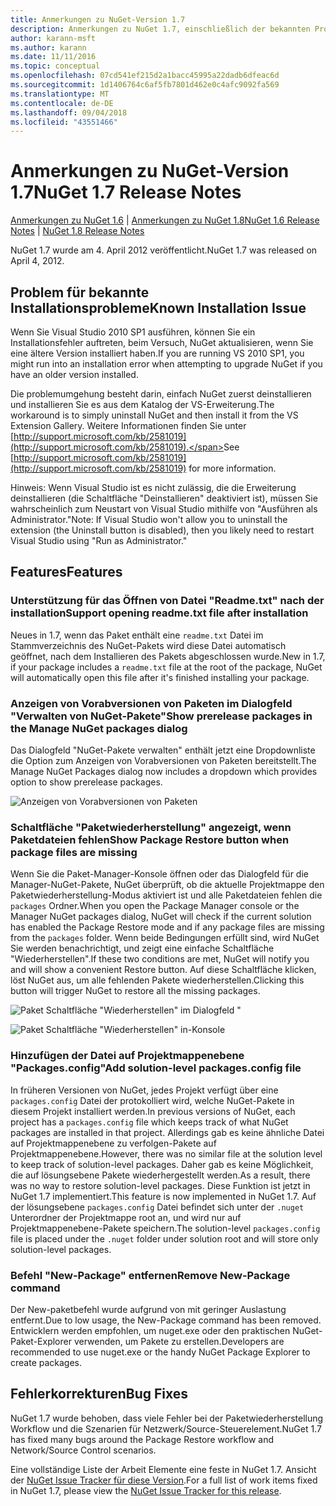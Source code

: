 ```yaml
---
title: Anmerkungen zu NuGet-Version 1.7
description: Anmerkungen zu NuGet 1.7, einschließlich der bekannten Probleme, Fehlerkorrekturen, hinzugefügter Features und DCRs.
author: karann-msft
ms.author: karann
ms.date: 11/11/2016
ms.topic: conceptual
ms.openlocfilehash: 07cd541ef215d2a1bacc45995a22dadb6dfeac6d
ms.sourcegitcommit: 1d1406764c6af5fb7801d462e0c4afc9092fa569
ms.translationtype: MT
ms.contentlocale: de-DE
ms.lasthandoff: 09/04/2018
ms.locfileid: "43551466"
---
```

# <a name="nuget-17-release-notes"></a><span data-ttu-id="14b8a-103">Anmerkungen zu NuGet-Version 1.7</span><span class="sxs-lookup"><span data-stu-id="14b8a-103">NuGet 1.7 Release Notes</span></span>

<span data-ttu-id="14b8a-104">[Anmerkungen zu NuGet 1.6](../release-notes/nuget-1.6.md) | [Anmerkungen zu NuGet 1.8](../release-notes/nuget-1.8.md)</span><span class="sxs-lookup"><span data-stu-id="14b8a-104">[NuGet 1.6 Release Notes](../release-notes/nuget-1.6.md) | [NuGet 1.8 Release Notes](../release-notes/nuget-1.8.md)</span></span>

<span data-ttu-id="14b8a-105">NuGet 1.7 wurde am 4. April 2012 veröffentlicht.</span><span class="sxs-lookup"><span data-stu-id="14b8a-105">NuGet 1.7 was released on April 4, 2012.</span></span>

## <a name="known-installation-issue"></a><span data-ttu-id="14b8a-106">Problem für bekannte Installationsprobleme</span><span class="sxs-lookup"><span data-stu-id="14b8a-106">Known Installation Issue</span></span>
<span data-ttu-id="14b8a-107">Wenn Sie Visual Studio 2010 SP1 ausführen, können Sie ein Installationsfehler auftreten, beim Versuch, NuGet aktualisieren, wenn Sie eine ältere Version installiert haben.</span><span class="sxs-lookup"><span data-stu-id="14b8a-107">If you are running VS 2010 SP1, you might run into an installation error when attempting to upgrade NuGet if you have an older version installed.</span></span>

<span data-ttu-id="14b8a-108">Die problemumgehung besteht darin, einfach NuGet zuerst deinstallieren und installieren Sie es aus dem Katalog der VS-Erweiterung.</span><span class="sxs-lookup"><span data-stu-id="14b8a-108">The workaround is to simply uninstall NuGet and then install it from the VS Extension Gallery.</span></span>  <span data-ttu-id="14b8a-109">Weitere Informationen finden Sie unter [http://support.microsoft.com/kb/2581019](http://support.microsoft.com/kb/2581019).</span><span class="sxs-lookup"><span data-stu-id="14b8a-109">See [http://support.microsoft.com/kb/2581019](http://support.microsoft.com/kb/2581019) for more information.</span></span>

<span data-ttu-id="14b8a-110">Hinweis: Wenn Visual Studio ist es nicht zulässig, die die Erweiterung deinstallieren (die Schaltfläche "Deinstallieren" deaktiviert ist), müssen Sie wahrscheinlich zum Neustart von Visual Studio mithilfe von "Ausführen als Administrator."</span><span class="sxs-lookup"><span data-stu-id="14b8a-110">Note: If Visual Studio won't allow you to uninstall the extension (the Uninstall button is disabled), then you likely need to restart Visual Studio using "Run as Administrator."</span></span>

## <a name="features"></a><span data-ttu-id="14b8a-111">Features</span><span class="sxs-lookup"><span data-stu-id="14b8a-111">Features</span></span>

### <a name="support-opening-readmetxt-file-after-installation"></a><span data-ttu-id="14b8a-112">Unterstützung für das Öffnen von Datei "Readme.txt" nach der installation</span><span class="sxs-lookup"><span data-stu-id="14b8a-112">Support opening readme.txt file after installation</span></span>
<span data-ttu-id="14b8a-113">Neues in 1.7, wenn das Paket enthält eine `readme.txt` Datei im Stammverzeichnis des NuGet-Pakets wird diese Datei automatisch geöffnet, nach dem Installieren des Pakets abgeschlossen wurde.</span><span class="sxs-lookup"><span data-stu-id="14b8a-113">New in 1.7, if your package includes a `readme.txt` file at the root of the package, NuGet will automatically open this file after it's finished installing your package.</span></span>

### <a name="show-prerelease-packages-in-the-manage-nuget-packages-dialog"></a><span data-ttu-id="14b8a-114">Anzeigen von Vorabversionen von Paketen im Dialogfeld "Verwalten von NuGet-Pakete"</span><span class="sxs-lookup"><span data-stu-id="14b8a-114">Show prerelease packages in the Manage NuGet packages dialog</span></span>
<span data-ttu-id="14b8a-115">Das Dialogfeld "NuGet-Pakete verwalten" enthält jetzt eine Dropdownliste die Option zum Anzeigen von Vorabversionen von Paketen bereitstellt.</span><span class="sxs-lookup"><span data-stu-id="14b8a-115">The Manage NuGet Packages dialog now includes a dropdown which provides option to show prerelease packages.</span></span>

![Anzeigen von Vorabversionen von Paketen](./media/prerelease-dropdown.png)

### <a name="show-package-restore-button-when-package-files-are-missing"></a><span data-ttu-id="14b8a-117">Schaltfläche "Paketwiederherstellung" angezeigt, wenn Paketdateien fehlen</span><span class="sxs-lookup"><span data-stu-id="14b8a-117">Show Package Restore button when package files are missing</span></span>
<span data-ttu-id="14b8a-118">Wenn Sie die Paket-Manager-Konsole öffnen oder das Dialogfeld für die Manager-NuGet-Pakete, NuGet überprüft, ob die aktuelle Projektmappe den Paketwiederherstellung-Modus aktiviert ist und alle Paketdateien fehlen die `packages` Ordner.</span><span class="sxs-lookup"><span data-stu-id="14b8a-118">When you open the Package Manager console or the Manager NuGet packages dialog, NuGet will check if the current solution has enabled the Package Restore mode and if any package files are missing from the `packages` folder.</span></span> <span data-ttu-id="14b8a-119">Wenn beide Bedingungen erfüllt sind, wird NuGet Sie werden benachrichtigt, und zeigt eine einfache Schaltfläche "Wiederherstellen".</span><span class="sxs-lookup"><span data-stu-id="14b8a-119">If these two conditions are met, NuGet will notify you and will show a convenient Restore button.</span></span> <span data-ttu-id="14b8a-120">Auf diese Schaltfläche klicken, löst NuGet aus, um alle fehlenden Pakete wiederherstellen.</span><span class="sxs-lookup"><span data-stu-id="14b8a-120">Clicking this button will trigger NuGet to restore all the missing packages.</span></span>

![Paket Schaltfläche "Wiederherstellen" im Dialogfeld "](./media/packagerestore-dialog.png)

![Paket Schaltfläche "Wiederherstellen" in-Konsole](./media/packagerestore-console.png)

### <a name="add-solution-level-packagesconfig-file"></a><span data-ttu-id="14b8a-123">Hinzufügen der Datei auf Projektmappenebene "Packages.config"</span><span class="sxs-lookup"><span data-stu-id="14b8a-123">Add solution-level packages.config file</span></span>
<span data-ttu-id="14b8a-124">In früheren Versionen von NuGet, jedes Projekt verfügt über eine `packages.config` Datei der protokolliert wird, welche NuGet-Pakete in diesem Projekt installiert werden.</span><span class="sxs-lookup"><span data-stu-id="14b8a-124">In previous versions of NuGet, each project has a `packages.config` file which keeps track of what NuGet packages are installed in that project.</span></span> <span data-ttu-id="14b8a-125">Allerdings gab es keine ähnliche Datei auf Projektmappenebene zu verfolgen-Pakete auf Projektmappenebene.</span><span class="sxs-lookup"><span data-stu-id="14b8a-125">However, there was no similar file at the solution level to keep track of solution-level packages.</span></span> <span data-ttu-id="14b8a-126">Daher gab es keine Möglichkeit, die auf lösungsebene Pakete wiederhergestellt werden.</span><span class="sxs-lookup"><span data-stu-id="14b8a-126">As a result, there was no way to restore solution-level packages.</span></span>
<span data-ttu-id="14b8a-127">Diese Funktion ist jetzt in NuGet 1.7 implementiert.</span><span class="sxs-lookup"><span data-stu-id="14b8a-127">This feature is now implemented in NuGet 1.7.</span></span> <span data-ttu-id="14b8a-128">Auf der lösungsebene `packages.config` Datei befindet sich unter der `.nuget` Unterordner der Projektmappe root an, und wird nur auf Projektmappenebene-Pakete speichern.</span><span class="sxs-lookup"><span data-stu-id="14b8a-128">The solution-level `packages.config` file is placed under the `.nuget` folder under solution root and will store only solution-level packages.</span></span>

### <a name="remove-new-package-command"></a><span data-ttu-id="14b8a-129">Befehl "New-Package" entfernen</span><span class="sxs-lookup"><span data-stu-id="14b8a-129">Remove New-Package command</span></span>
<span data-ttu-id="14b8a-130">Der New-paketbefehl wurde aufgrund von mit geringer Auslastung entfernt.</span><span class="sxs-lookup"><span data-stu-id="14b8a-130">Due to low usage, the New-Package command has been removed.</span></span> <span data-ttu-id="14b8a-131">Entwicklern werden empfohlen, um nuget.exe oder den praktischen NuGet-Paket-Explorer verwenden, um Pakete zu erstellen.</span><span class="sxs-lookup"><span data-stu-id="14b8a-131">Developers are recommended to use nuget.exe or the handy NuGet Package Explorer to create packages.</span></span>

## <a name="bug-fixes"></a><span data-ttu-id="14b8a-132">Fehlerkorrekturen</span><span class="sxs-lookup"><span data-stu-id="14b8a-132">Bug Fixes</span></span>
<span data-ttu-id="14b8a-133">NuGet 1.7 wurde behoben, dass viele Fehler bei der Paketwiederherstellung Workflow und die Szenarien für Netzwerk/Source-Steuerelement.</span><span class="sxs-lookup"><span data-stu-id="14b8a-133">NuGet 1.7 has fixed many bugs around the Package Restore workflow and Network/Source Control scenarios.</span></span>

<span data-ttu-id="14b8a-134">Eine vollständige Liste der Arbeit Elemente eine feste in NuGet 1.7. Ansicht der [NuGet Issue Tracker für diese Version](http://nuget.codeplex.com/workitem/list/advanced?keyword=&status=Closed&type=All&priority=All&release=NuGet%201.7&assignedTo=All&component=All&sortField=Votes&sortDirection=Descending&page=0).</span><span class="sxs-lookup"><span data-stu-id="14b8a-134">For a full list of work items fixed in NuGet 1.7, please view the [NuGet Issue Tracker for this release](http://nuget.codeplex.com/workitem/list/advanced?keyword=&status=Closed&type=All&priority=All&release=NuGet%201.7&assignedTo=All&component=All&sortField=Votes&sortDirection=Descending&page=0).</span></span>
